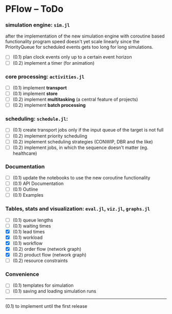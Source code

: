 # PFlow – ToDo

### simulation engine: `sim.jl`

after the implementation of the new simulation engine with coroutine based
functionality program speed doesn't yet scale linearly since the PriorityQueue
for scheduled events gets too long for long simulations.

- [ ] (0.1) plan clock events only up to a certain event horizon
- [ ] (0.2) implement a timer (for animation)

### core processing: `activities.jl`

- [ ] (0.1) implement **transport**
- [ ] (0.1) implement **store**
- [ ] (0.2) implement **multitasking** (a central feature of projects)
- [ ] (0.2) implement **batch processing**

### scheduling: `schedule.jl`:

- [ ] (0.1) create transport jobs only if the input queue of the target is not full
- [ ] (0.2) implement priority scheduling
- [ ] (0.2) implement scheduling strategies (CONWIP, DBR and the like)
- [ ] (0.2) implement jobs, in which the sequence doesn't matter (eg. healthcare)

### Documentation

- [ ] (0.1) update the notebooks to use the new coroutine functionality
- [ ] (0.1) API Documentation
- [ ] (0.1) Outline
- [ ] (0.1) Examples

### Tables, stats and visualization: `eval.jl`, `viz.jl`, `graphs.jl`

- [ ] (0.1) queue lengths
- [ ] (0.1) waiting times
- [x] (0.1) lead times
- [x] (0.1) workload
- [x] (0.1) workflow
- [x] (0.2) order flow (network graph)
- [x] (0.2) product flow (network graph)
- [ ] (0.2) resource constraints

### Convenience

- [ ] (0.1) templates for simulation
- [ ] (0.1) saving and loading simulation runs

-------------------------
(0.1) to implement until the first release
